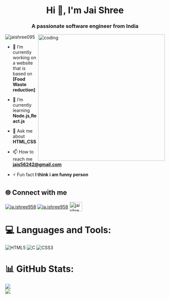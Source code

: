 <h1 align="center">Hi 👋, I'm Jai Shree</h1>
<h3 align="center">A passionate software engineer from India</h3>

<img align="right" alt="coding" width="400" src="https://assets-v2.lottiefiles.com/a/f75ac2f2-116a-11ee-aa38-a35154041321/UTSEH078Aw.gif">

<p align="left"> <img src="https://komarev.com/ghpvc/?username=jaishree095&label=Profile%20views&color=0e75b6&style=flat" alt="jaishree095" /> </p>

- 🔭 I’m currently working on a website that is based on <b>[Food Waste reduction]</b>

- 🌱 I’m currently learning <b>Node.js,React.js</b>

- 💬 Ask me about <b>HTML,CSS</b>

- 📫 How to reach me <b>jais56242@gmail.com</b>

- ⚡ Fun fact **I think i am funny person**

## 🌐 Connect with me
<p align="left">
<a href="https://linkedin.com/in/www.linkedin.com/in/jai-shree-6221b327a" target="blank"><img align="center" src="https://img.shields.io/badge/LinkedIn-%230077B5.svg?logo=linkedin&logoColor=white" alt="ja.ishree958"/></a>
<a href="https://instagram.com/ja.ishree958" target="blank"><img align="center" src="https://img.shields.io/badge/Instagram-%23E4405F.svg?logo=Instagram&logoColor=white" alt="ja.ishree958"/></a>
<a href="https://www.codechef.com/users/jaishree740" target="blank"><img align="center" src="https://image.pngaaa.com/788/4464788-middle.png" alt="jaishree740" height="30" width="40" /></a>
</p>

# 💻 Languages and Tools:
 ![HTML5](https://img.shields.io/badge/html5-%23E34F26.svg?style=plastic&logo=html5&logoColor=white) ![C](https://img.shields.io/badge/c-%2300599C.svg?style=plastic&logo=c&logoColor=white) ![CSS3](https://img.shields.io/badge/css3-%231572B6.svg?style=plastic&logo=css3&logoColor=white)
 
# 📊 GitHub Stats:
![](https://github-readme-stats.vercel.app/api?username=jaishree095&show_icons=true&locale=en)<br/>
![](https://github-readme-stats.vercel.app/api/top-langs?username=jaishree095&show_icons=true&locale=en&layout=compact)

